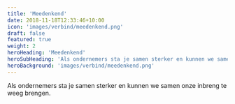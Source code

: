 ```yaml
---
title: 'Meedenkend'
date: 2018-11-18T12:33:46+10:00
icon: 'images/verbind/meedenkend.png'
draft: false
featured: true
weight: 2
heroHeading: 'Meedenkend'
heroSubHeading: 'Als ondernemers sta je samen sterker en kunnen we samen onze inbreng te weeg brengen.'
heroBackground: 'images/verbind/meedenkend.png'
---
```

Als ondernemers sta je samen sterker en kunnen we samen onze inbreng te weeg brengen.
